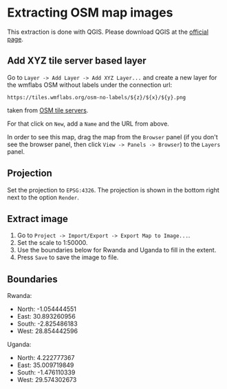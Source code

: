 # Extracting OSM map images

This extraction is done with QGIS. Please download QGIS at the
[official page](https://www.qgis.org/en/site/).

## Add XYZ tile server based layer
Go to `Layer -> Add Layer -> Add XYZ Layer...` and create a new layer for the
wmflabs OSM without labels under the connection url:

```
https://tiles.wmflabs.org/osm-no-labels/${z}/${x}/${y}.png	
```

taken from 
[OSM tile servers](https://wiki.openstreetmap.org/wiki/Tile_servers).

For that click on `New`, add a `Name` and the URL from above.

In order to see this map, drag the map from the `Browser` panel (if you don't see the browser panel, then click `View -> Panels -> Browser`) to the `Layers` panel.

## Projection

Set the projection to `EPSG:4326`. The projection is shown in the bottom right next to the option `Render`.

## Extract image

1. Go to `Project -> Import/Export -> Export Map to Image...`.
2. Set the scale to 1:50000.
3. Use the boundaries below for Rwanda and Uganda to fill in the extent.
4. Press `Save` to save the image to file.

## Boundaries

Rwanda:

* North: -1.054444551
* East: 30.893260956
* South: -2.825486183
* West: 28.854442596

Uganda:

* North: 4.222777367
* East: 35.009719849
* South: -1.476110339
* West: 29.574302673
